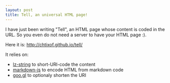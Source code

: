 ```yaml
---
layout: post
title: Tell, an universal HTML page!
---
```

I have just been writing "Tell", an HTML page whose content is coded in the URL. So you even do not need a server to have your HTML page :).

Here it is: http://chtixof.github.io/tell/

It relies on:
- [lz-string](https://github.com/pieroxy/lz-string) to short-URI-code the content 
- [markdown-js](https://github.com/evilstreak/markdown-js) to encode HTML from markdown code
- [goo.gl](http://goo.gl/) to optionaly shorten the URI
